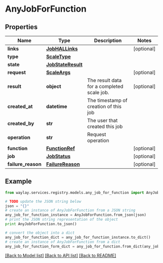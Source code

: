 # AnyJobForFunction


## Properties

Name | Type | Description | Notes
------------ | ------------- | ------------- | -------------
**links** | [**JobHALLinks**](JobHALLinks.md) |  | [optional] 
**type** | [**ScaleType**](ScaleType.md) |  | 
**state** | [**JobStateResult**](JobStateResult.md) |  | 
**request** | [**ScaleArgs**](ScaleArgs.md) |  | [optional] 
**result** | **object** | The result data for a completed scale job. | [optional] 
**created_at** | **datetime** | The timestamp of creation of this job | 
**created_by** | **str** | The user that created this job | 
**operation** | **str** | Request operation | 
**function** | [**FunctionRef**](FunctionRef.md) |  | [optional] 
**job** | [**JobStatus**](JobStatus.md) |  | [optional] 
**failure_reason** | [**FailureReason**](FailureReason.md) |  | [optional] 

## Example

```python
from waylay.services.registry.models.any_job_for_function import AnyJobForFunction

# TODO update the JSON string below
json = "{}"
# create an instance of AnyJobForFunction from a JSON string
any_job_for_function_instance = AnyJobForFunction.from_json(json)
# print the JSON string representation of the object
print AnyJobForFunction.to_json()

# convert the object into a dict
any_job_for_function_dict = any_job_for_function_instance.to_dict()
# create an instance of AnyJobForFunction from a dict
any_job_for_function_form_dict = any_job_for_function.from_dict(any_job_for_function_dict)
```
[[Back to Model list]](../README.md#documentation-for-models) [[Back to API list]](../README.md#documentation-for-api-endpoints) [[Back to README]](../README.md)


